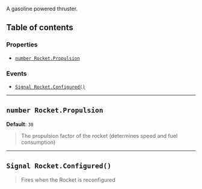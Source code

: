 A gasoline powered thruster.

## Table of contents

### Properties
* [`number Rocket.Propulsion`](#number-rocketpropulsion)

### Events
* [`Signal Rocket.Configured()`](#signal-rocketconfigured)

___

## `number Rocket.Propulsion`

**Default**: `30`

> The propulsion factor of the rocket (determines speed and fuel consumption)

___

## `Signal Rocket.Configured()`

> Fires when the Rocket is reconfigured